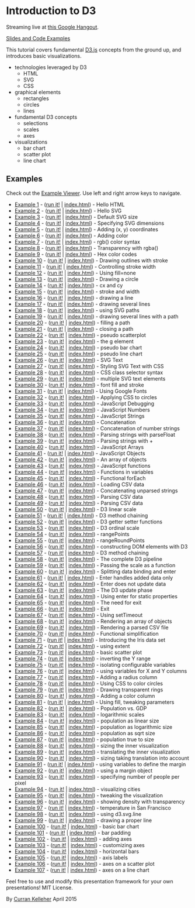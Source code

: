 # Introduction to D3

Streaming live at [this Google Hangout](https://plus.google.com/hangouts/_/g2adpgfm4tkrdvwq3qgcbanmfaa).

[Slides and Code Examples](http://curran.github.io/screencasts/introToD3/examples/viewer/#/)

This tutorial covers fundamental [D3.js](http://d3js.org/) concepts from the ground up, and introduces basic visualizations.

 * technologies leveraged by D3
   * HTML
   * SVG
   * CSS
 * graphical elements
   * rectangles
   * circles
   * lines
 * fundamental D3 concepts
   * selections
   * scales
   * axes
 * visualizations
   * bar chart
   * scatter plot
   * line chart

## Examples

Check out the [Example Viewer](http://curran.github.io/screencasts/introToD3/examples/viewer/#/1). Use left and right arrow keys to navigate.

 * [Example 1](https://github.com/curran/screencasts/tree/gh-pages/introToD3/examples/code/snapshot01) - ([run it!](http://curran.github.io/screencasts/introToD3/examples/code/snapshot01) | [index.html](https://github.com/curran/screencasts/tree/gh-pages/introToD3/examples/code/snapshot01/index.html)) - Hello HTML
 * [Example 2](https://github.com/curran/screencasts/tree/gh-pages/introToD3/examples/code/snapshot02) - ([run it!](http://curran.github.io/screencasts/introToD3/examples/code/snapshot02) | [index.html](https://github.com/curran/screencasts/tree/gh-pages/introToD3/examples/code/snapshot02/index.html)) - Hello SVG
 * [Example 3](https://github.com/curran/screencasts/tree/gh-pages/introToD3/examples/code/snapshot03) - ([run it!](http://curran.github.io/screencasts/introToD3/examples/code/snapshot03) | [index.html](https://github.com/curran/screencasts/tree/gh-pages/introToD3/examples/code/snapshot03/index.html)) - Default SVG size
 * [Example 4](https://github.com/curran/screencasts/tree/gh-pages/introToD3/examples/code/snapshot04) - ([run it!](http://curran.github.io/screencasts/introToD3/examples/code/snapshot04) | [index.html](https://github.com/curran/screencasts/tree/gh-pages/introToD3/examples/code/snapshot04/index.html)) - Specifying SVG dimensions
 * [Example 5](https://github.com/curran/screencasts/tree/gh-pages/introToD3/examples/code/snapshot05) - ([run it!](http://curran.github.io/screencasts/introToD3/examples/code/snapshot05) | [index.html](https://github.com/curran/screencasts/tree/gh-pages/introToD3/examples/code/snapshot05/index.html)) - Adding (x, y) coordinates
 * [Example 6](https://github.com/curran/screencasts/tree/gh-pages/introToD3/examples/code/snapshot06) - ([run it!](http://curran.github.io/screencasts/introToD3/examples/code/snapshot06) | [index.html](https://github.com/curran/screencasts/tree/gh-pages/introToD3/examples/code/snapshot06/index.html)) - Adding color
 * [Example 7](https://github.com/curran/screencasts/tree/gh-pages/introToD3/examples/code/snapshot07) - ([run it!](http://curran.github.io/screencasts/introToD3/examples/code/snapshot07) | [index.html](https://github.com/curran/screencasts/tree/gh-pages/introToD3/examples/code/snapshot07/index.html)) - rgb() color syntax
 * [Example 8](https://github.com/curran/screencasts/tree/gh-pages/introToD3/examples/code/snapshot08) - ([run it!](http://curran.github.io/screencasts/introToD3/examples/code/snapshot08) | [index.html](https://github.com/curran/screencasts/tree/gh-pages/introToD3/examples/code/snapshot08/index.html)) - Transparency with rgba()
 * [Example 9](https://github.com/curran/screencasts/tree/gh-pages/introToD3/examples/code/snapshot09) - ([run it!](http://curran.github.io/screencasts/introToD3/examples/code/snapshot09) | [index.html](https://github.com/curran/screencasts/tree/gh-pages/introToD3/examples/code/snapshot09/index.html)) - Hex color codes
 * [Example 10](https://github.com/curran/screencasts/tree/gh-pages/introToD3/examples/code/snapshot10) - ([run it!](http://curran.github.io/screencasts/introToD3/examples/code/snapshot10) | [index.html](https://github.com/curran/screencasts/tree/gh-pages/introToD3/examples/code/snapshot10/index.html)) - Drawing outlines with stroke
 * [Example 11](https://github.com/curran/screencasts/tree/gh-pages/introToD3/examples/code/snapshot11) - ([run it!](http://curran.github.io/screencasts/introToD3/examples/code/snapshot11) | [index.html](https://github.com/curran/screencasts/tree/gh-pages/introToD3/examples/code/snapshot11/index.html)) - Controlling stroke width
 * [Example 12](https://github.com/curran/screencasts/tree/gh-pages/introToD3/examples/code/snapshot12) - ([run it!](http://curran.github.io/screencasts/introToD3/examples/code/snapshot12) | [index.html](https://github.com/curran/screencasts/tree/gh-pages/introToD3/examples/code/snapshot12/index.html)) - Using fill=none
 * [Example 13](https://github.com/curran/screencasts/tree/gh-pages/introToD3/examples/code/snapshot13) - ([run it!](http://curran.github.io/screencasts/introToD3/examples/code/snapshot13) | [index.html](https://github.com/curran/screencasts/tree/gh-pages/introToD3/examples/code/snapshot13/index.html)) - Drawing a circle
 * [Example 14](https://github.com/curran/screencasts/tree/gh-pages/introToD3/examples/code/snapshot14) - ([run it!](http://curran.github.io/screencasts/introToD3/examples/code/snapshot14) | [index.html](https://github.com/curran/screencasts/tree/gh-pages/introToD3/examples/code/snapshot14/index.html)) - cx and cy
 * [Example 15](https://github.com/curran/screencasts/tree/gh-pages/introToD3/examples/code/snapshot15) - ([run it!](http://curran.github.io/screencasts/introToD3/examples/code/snapshot15) | [index.html](https://github.com/curran/screencasts/tree/gh-pages/introToD3/examples/code/snapshot15/index.html)) - stroke and width
 * [Example 16](https://github.com/curran/screencasts/tree/gh-pages/introToD3/examples/code/snapshot16) - ([run it!](http://curran.github.io/screencasts/introToD3/examples/code/snapshot16) | [index.html](https://github.com/curran/screencasts/tree/gh-pages/introToD3/examples/code/snapshot16/index.html)) - drawing a line
 * [Example 17](https://github.com/curran/screencasts/tree/gh-pages/introToD3/examples/code/snapshot17) - ([run it!](http://curran.github.io/screencasts/introToD3/examples/code/snapshot17) | [index.html](https://github.com/curran/screencasts/tree/gh-pages/introToD3/examples/code/snapshot17/index.html)) - drawing several lines
 * [Example 18](https://github.com/curran/screencasts/tree/gh-pages/introToD3/examples/code/snapshot18) - ([run it!](http://curran.github.io/screencasts/introToD3/examples/code/snapshot18) | [index.html](https://github.com/curran/screencasts/tree/gh-pages/introToD3/examples/code/snapshot18/index.html)) - using SVG paths
 * [Example 19](https://github.com/curran/screencasts/tree/gh-pages/introToD3/examples/code/snapshot19) - ([run it!](http://curran.github.io/screencasts/introToD3/examples/code/snapshot19) | [index.html](https://github.com/curran/screencasts/tree/gh-pages/introToD3/examples/code/snapshot19/index.html)) - drawing several lines with a path
 * [Example 20](https://github.com/curran/screencasts/tree/gh-pages/introToD3/examples/code/snapshot20) - ([run it!](http://curran.github.io/screencasts/introToD3/examples/code/snapshot20) | [index.html](https://github.com/curran/screencasts/tree/gh-pages/introToD3/examples/code/snapshot20/index.html)) - filling a path
 * [Example 21](https://github.com/curran/screencasts/tree/gh-pages/introToD3/examples/code/snapshot21) - ([run it!](http://curran.github.io/screencasts/introToD3/examples/code/snapshot21) | [index.html](https://github.com/curran/screencasts/tree/gh-pages/introToD3/examples/code/snapshot21/index.html)) - closing a path
 * [Example 22](https://github.com/curran/screencasts/tree/gh-pages/introToD3/examples/code/snapshot22) - ([run it!](http://curran.github.io/screencasts/introToD3/examples/code/snapshot22) | [index.html](https://github.com/curran/screencasts/tree/gh-pages/introToD3/examples/code/snapshot22/index.html)) - pseudo scatterplot
 * [Example 23](https://github.com/curran/screencasts/tree/gh-pages/introToD3/examples/code/snapshot23) - ([run it!](http://curran.github.io/screencasts/introToD3/examples/code/snapshot23) | [index.html](https://github.com/curran/screencasts/tree/gh-pages/introToD3/examples/code/snapshot23/index.html)) - the g element
 * [Example 24](https://github.com/curran/screencasts/tree/gh-pages/introToD3/examples/code/snapshot24) - ([run it!](http://curran.github.io/screencasts/introToD3/examples/code/snapshot24) | [index.html](https://github.com/curran/screencasts/tree/gh-pages/introToD3/examples/code/snapshot24/index.html)) - pseudo bar chart
 * [Example 25](https://github.com/curran/screencasts/tree/gh-pages/introToD3/examples/code/snapshot25) - ([run it!](http://curran.github.io/screencasts/introToD3/examples/code/snapshot25) | [index.html](https://github.com/curran/screencasts/tree/gh-pages/introToD3/examples/code/snapshot25/index.html)) - pseudo line chart
 * [Example 26](https://github.com/curran/screencasts/tree/gh-pages/introToD3/examples/code/snapshot26) - ([run it!](http://curran.github.io/screencasts/introToD3/examples/code/snapshot26) | [index.html](https://github.com/curran/screencasts/tree/gh-pages/introToD3/examples/code/snapshot26/index.html)) - SVG Text
 * [Example 27](https://github.com/curran/screencasts/tree/gh-pages/introToD3/examples/code/snapshot27) - ([run it!](http://curran.github.io/screencasts/introToD3/examples/code/snapshot27) | [index.html](https://github.com/curran/screencasts/tree/gh-pages/introToD3/examples/code/snapshot27/index.html)) - Styling SVG Text with CSS
 * [Example 28](https://github.com/curran/screencasts/tree/gh-pages/introToD3/examples/code/snapshot28) - ([run it!](http://curran.github.io/screencasts/introToD3/examples/code/snapshot28) | [index.html](https://github.com/curran/screencasts/tree/gh-pages/introToD3/examples/code/snapshot28/index.html)) - CSS class selector syntax
 * [Example 29](https://github.com/curran/screencasts/tree/gh-pages/introToD3/examples/code/snapshot29) - ([run it!](http://curran.github.io/screencasts/introToD3/examples/code/snapshot29) | [index.html](https://github.com/curran/screencasts/tree/gh-pages/introToD3/examples/code/snapshot29/index.html)) - multiple SVG text elements
 * [Example 30](https://github.com/curran/screencasts/tree/gh-pages/introToD3/examples/code/snapshot30) - ([run it!](http://curran.github.io/screencasts/introToD3/examples/code/snapshot30) | [index.html](https://github.com/curran/screencasts/tree/gh-pages/introToD3/examples/code/snapshot30/index.html)) - font fill and stroke
 * [Example 31](https://github.com/curran/screencasts/tree/gh-pages/introToD3/examples/code/snapshot31) - ([run it!](http://curran.github.io/screencasts/introToD3/examples/code/snapshot31) | [index.html](https://github.com/curran/screencasts/tree/gh-pages/introToD3/examples/code/snapshot31/index.html)) - Using Google Fonts
 * [Example 32](https://github.com/curran/screencasts/tree/gh-pages/introToD3/examples/code/snapshot32) - ([run it!](http://curran.github.io/screencasts/introToD3/examples/code/snapshot32) | [index.html](https://github.com/curran/screencasts/tree/gh-pages/introToD3/examples/code/snapshot32/index.html)) - Applying CSS to circles
 * [Example 33](https://github.com/curran/screencasts/tree/gh-pages/introToD3/examples/code/snapshot33) - ([run it!](http://curran.github.io/screencasts/introToD3/examples/code/snapshot33) | [index.html](https://github.com/curran/screencasts/tree/gh-pages/introToD3/examples/code/snapshot33/index.html)) - JavaScript Debugging
 * [Example 34](https://github.com/curran/screencasts/tree/gh-pages/introToD3/examples/code/snapshot34) - ([run it!](http://curran.github.io/screencasts/introToD3/examples/code/snapshot34) | [index.html](https://github.com/curran/screencasts/tree/gh-pages/introToD3/examples/code/snapshot34/index.html)) - JavaScript Numbers
 * [Example 35](https://github.com/curran/screencasts/tree/gh-pages/introToD3/examples/code/snapshot35) - ([run it!](http://curran.github.io/screencasts/introToD3/examples/code/snapshot35) | [index.html](https://github.com/curran/screencasts/tree/gh-pages/introToD3/examples/code/snapshot35/index.html)) - JavaScript Strings
 * [Example 36](https://github.com/curran/screencasts/tree/gh-pages/introToD3/examples/code/snapshot36) - ([run it!](http://curran.github.io/screencasts/introToD3/examples/code/snapshot36) | [index.html](https://github.com/curran/screencasts/tree/gh-pages/introToD3/examples/code/snapshot36/index.html)) - Concatenation
 * [Example 37](https://github.com/curran/screencasts/tree/gh-pages/introToD3/examples/code/snapshot37) - ([run it!](http://curran.github.io/screencasts/introToD3/examples/code/snapshot37) | [index.html](https://github.com/curran/screencasts/tree/gh-pages/introToD3/examples/code/snapshot37/index.html)) - Concatenation of number strings
 * [Example 38](https://github.com/curran/screencasts/tree/gh-pages/introToD3/examples/code/snapshot38) - ([run it!](http://curran.github.io/screencasts/introToD3/examples/code/snapshot38) | [index.html](https://github.com/curran/screencasts/tree/gh-pages/introToD3/examples/code/snapshot38/index.html)) - Parsing strings with parseFloat
 * [Example 39](https://github.com/curran/screencasts/tree/gh-pages/introToD3/examples/code/snapshot39) - ([run it!](http://curran.github.io/screencasts/introToD3/examples/code/snapshot39) | [index.html](https://github.com/curran/screencasts/tree/gh-pages/introToD3/examples/code/snapshot39/index.html)) - Parsing strings with +
 * [Example 40](https://github.com/curran/screencasts/tree/gh-pages/introToD3/examples/code/snapshot40) - ([run it!](http://curran.github.io/screencasts/introToD3/examples/code/snapshot40) | [index.html](https://github.com/curran/screencasts/tree/gh-pages/introToD3/examples/code/snapshot40/index.html)) - JavaScript Arrays
 * [Example 41](https://github.com/curran/screencasts/tree/gh-pages/introToD3/examples/code/snapshot41) - ([run it!](http://curran.github.io/screencasts/introToD3/examples/code/snapshot41) | [index.html](https://github.com/curran/screencasts/tree/gh-pages/introToD3/examples/code/snapshot41/index.html)) - JavaScript Objects
 * [Example 42](https://github.com/curran/screencasts/tree/gh-pages/introToD3/examples/code/snapshot42) - ([run it!](http://curran.github.io/screencasts/introToD3/examples/code/snapshot42) | [index.html](https://github.com/curran/screencasts/tree/gh-pages/introToD3/examples/code/snapshot42/index.html)) - An array of objects
 * [Example 43](https://github.com/curran/screencasts/tree/gh-pages/introToD3/examples/code/snapshot43) - ([run it!](http://curran.github.io/screencasts/introToD3/examples/code/snapshot43) | [index.html](https://github.com/curran/screencasts/tree/gh-pages/introToD3/examples/code/snapshot43/index.html)) - JavaScript functions
 * [Example 44](https://github.com/curran/screencasts/tree/gh-pages/introToD3/examples/code/snapshot44) - ([run it!](http://curran.github.io/screencasts/introToD3/examples/code/snapshot44) | [index.html](https://github.com/curran/screencasts/tree/gh-pages/introToD3/examples/code/snapshot44/index.html)) - Functions in variables
 * [Example 45](https://github.com/curran/screencasts/tree/gh-pages/introToD3/examples/code/snapshot45) - ([run it!](http://curran.github.io/screencasts/introToD3/examples/code/snapshot45) | [index.html](https://github.com/curran/screencasts/tree/gh-pages/introToD3/examples/code/snapshot45/index.html)) - Functional forEach
 * [Example 46](https://github.com/curran/screencasts/tree/gh-pages/introToD3/examples/code/snapshot46) - ([run it!](http://curran.github.io/screencasts/introToD3/examples/code/snapshot46) | [index.html](https://github.com/curran/screencasts/tree/gh-pages/introToD3/examples/code/snapshot46/index.html)) - Loading CSV data
 * [Example 47](https://github.com/curran/screencasts/tree/gh-pages/introToD3/examples/code/snapshot47) - ([run it!](http://curran.github.io/screencasts/introToD3/examples/code/snapshot47) | [index.html](https://github.com/curran/screencasts/tree/gh-pages/introToD3/examples/code/snapshot47/index.html)) - Concatenating unparsed strings
 * [Example 48](https://github.com/curran/screencasts/tree/gh-pages/introToD3/examples/code/snapshot48) - ([run it!](http://curran.github.io/screencasts/introToD3/examples/code/snapshot48) | [index.html](https://github.com/curran/screencasts/tree/gh-pages/introToD3/examples/code/snapshot48/index.html)) - Parsing CSV data
 * [Example 49](https://github.com/curran/screencasts/tree/gh-pages/introToD3/examples/code/snapshot49) - ([run it!](http://curran.github.io/screencasts/introToD3/examples/code/snapshot49) | [index.html](https://github.com/curran/screencasts/tree/gh-pages/introToD3/examples/code/snapshot49/index.html)) - Parsing CSV data
 * [Example 50](https://github.com/curran/screencasts/tree/gh-pages/introToD3/examples/code/snapshot50) - ([run it!](http://curran.github.io/screencasts/introToD3/examples/code/snapshot50) | [index.html](https://github.com/curran/screencasts/tree/gh-pages/introToD3/examples/code/snapshot50/index.html)) - D3 linear scale
 * [Example 51](https://github.com/curran/screencasts/tree/gh-pages/introToD3/examples/code/snapshot51) - ([run it!](http://curran.github.io/screencasts/introToD3/examples/code/snapshot51) | [index.html](https://github.com/curran/screencasts/tree/gh-pages/introToD3/examples/code/snapshot51/index.html)) - D3 method chaining
 * [Example 52](https://github.com/curran/screencasts/tree/gh-pages/introToD3/examples/code/snapshot52) - ([run it!](http://curran.github.io/screencasts/introToD3/examples/code/snapshot52) | [index.html](https://github.com/curran/screencasts/tree/gh-pages/introToD3/examples/code/snapshot52/index.html)) - D3 getter setter functions
 * [Example 53](https://github.com/curran/screencasts/tree/gh-pages/introToD3/examples/code/snapshot53) - ([run it!](http://curran.github.io/screencasts/introToD3/examples/code/snapshot53) | [index.html](https://github.com/curran/screencasts/tree/gh-pages/introToD3/examples/code/snapshot53/index.html)) - D3 ordinal scale
 * [Example 54](https://github.com/curran/screencasts/tree/gh-pages/introToD3/examples/code/snapshot54) - ([run it!](http://curran.github.io/screencasts/introToD3/examples/code/snapshot54) | [index.html](https://github.com/curran/screencasts/tree/gh-pages/introToD3/examples/code/snapshot54/index.html)) - rangePoints
 * [Example 55](https://github.com/curran/screencasts/tree/gh-pages/introToD3/examples/code/snapshot55) - ([run it!](http://curran.github.io/screencasts/introToD3/examples/code/snapshot55) | [index.html](https://github.com/curran/screencasts/tree/gh-pages/introToD3/examples/code/snapshot55/index.html)) - rangeRoundPoints
 * [Example 56](https://github.com/curran/screencasts/tree/gh-pages/introToD3/examples/code/snapshot56) - ([run it!](http://curran.github.io/screencasts/introToD3/examples/code/snapshot56) | [index.html](https://github.com/curran/screencasts/tree/gh-pages/introToD3/examples/code/snapshot56/index.html)) - constructing DOM elements with D3
 * [Example 57](https://github.com/curran/screencasts/tree/gh-pages/introToD3/examples/code/snapshot57) - ([run it!](http://curran.github.io/screencasts/introToD3/examples/code/snapshot57) | [index.html](https://github.com/curran/screencasts/tree/gh-pages/introToD3/examples/code/snapshot57/index.html)) - D3 method chaining
 * [Example 58](https://github.com/curran/screencasts/tree/gh-pages/introToD3/examples/code/snapshot58) - ([run it!](http://curran.github.io/screencasts/introToD3/examples/code/snapshot58) | [index.html](https://github.com/curran/screencasts/tree/gh-pages/introToD3/examples/code/snapshot58/index.html)) - The complete D3 pipeline
 * [Example 59](https://github.com/curran/screencasts/tree/gh-pages/introToD3/examples/code/snapshot59) - ([run it!](http://curran.github.io/screencasts/introToD3/examples/code/snapshot59) | [index.html](https://github.com/curran/screencasts/tree/gh-pages/introToD3/examples/code/snapshot59/index.html)) - Passing the scale as a function
 * [Example 60](https://github.com/curran/screencasts/tree/gh-pages/introToD3/examples/code/snapshot60) - ([run it!](http://curran.github.io/screencasts/introToD3/examples/code/snapshot60) | [index.html](https://github.com/curran/screencasts/tree/gh-pages/introToD3/examples/code/snapshot60/index.html)) - Splitting data binding and enter
 * [Example 61](https://github.com/curran/screencasts/tree/gh-pages/introToD3/examples/code/snapshot61) - ([run it!](http://curran.github.io/screencasts/introToD3/examples/code/snapshot61) | [index.html](https://github.com/curran/screencasts/tree/gh-pages/introToD3/examples/code/snapshot61/index.html)) - Enter handles added data only
 * [Example 62](https://github.com/curran/screencasts/tree/gh-pages/introToD3/examples/code/snapshot62) - ([run it!](http://curran.github.io/screencasts/introToD3/examples/code/snapshot62) | [index.html](https://github.com/curran/screencasts/tree/gh-pages/introToD3/examples/code/snapshot62/index.html)) - Enter does not update data
 * [Example 63](https://github.com/curran/screencasts/tree/gh-pages/introToD3/examples/code/snapshot63) - ([run it!](http://curran.github.io/screencasts/introToD3/examples/code/snapshot63) | [index.html](https://github.com/curran/screencasts/tree/gh-pages/introToD3/examples/code/snapshot63/index.html)) - The D3 update phase
 * [Example 64](https://github.com/curran/screencasts/tree/gh-pages/introToD3/examples/code/snapshot64) - ([run it!](http://curran.github.io/screencasts/introToD3/examples/code/snapshot64) | [index.html](https://github.com/curran/screencasts/tree/gh-pages/introToD3/examples/code/snapshot64/index.html)) - Using enter for static properties
 * [Example 65](https://github.com/curran/screencasts/tree/gh-pages/introToD3/examples/code/snapshot65) - ([run it!](http://curran.github.io/screencasts/introToD3/examples/code/snapshot65) | [index.html](https://github.com/curran/screencasts/tree/gh-pages/introToD3/examples/code/snapshot65/index.html)) - The need for exit
 * [Example 66](https://github.com/curran/screencasts/tree/gh-pages/introToD3/examples/code/snapshot66) - ([run it!](http://curran.github.io/screencasts/introToD3/examples/code/snapshot66) | [index.html](https://github.com/curran/screencasts/tree/gh-pages/introToD3/examples/code/snapshot66/index.html)) - Exit
 * [Example 67](https://github.com/curran/screencasts/tree/gh-pages/introToD3/examples/code/snapshot67) - ([run it!](http://curran.github.io/screencasts/introToD3/examples/code/snapshot67) | [index.html](https://github.com/curran/screencasts/tree/gh-pages/introToD3/examples/code/snapshot67/index.html)) - Using setTimeout
 * [Example 68](https://github.com/curran/screencasts/tree/gh-pages/introToD3/examples/code/snapshot68) - ([run it!](http://curran.github.io/screencasts/introToD3/examples/code/snapshot68) | [index.html](https://github.com/curran/screencasts/tree/gh-pages/introToD3/examples/code/snapshot68/index.html)) - Rendering an array of objects
 * [Example 69](https://github.com/curran/screencasts/tree/gh-pages/introToD3/examples/code/snapshot69) - ([run it!](http://curran.github.io/screencasts/introToD3/examples/code/snapshot69) | [index.html](https://github.com/curran/screencasts/tree/gh-pages/introToD3/examples/code/snapshot69/index.html)) - Rendering a parsed CSV file
 * [Example 70](https://github.com/curran/screencasts/tree/gh-pages/introToD3/examples/code/snapshot70) - ([run it!](http://curran.github.io/screencasts/introToD3/examples/code/snapshot70) | [index.html](https://github.com/curran/screencasts/tree/gh-pages/introToD3/examples/code/snapshot70/index.html)) - Functional simplification
 * [Example 71](https://github.com/curran/screencasts/tree/gh-pages/introToD3/examples/code/snapshot71) - ([run it!](http://curran.github.io/screencasts/introToD3/examples/code/snapshot71) | [index.html](https://github.com/curran/screencasts/tree/gh-pages/introToD3/examples/code/snapshot71/index.html)) - Introducing the Iris data set
 * [Example 72](https://github.com/curran/screencasts/tree/gh-pages/introToD3/examples/code/snapshot72) - ([run it!](http://curran.github.io/screencasts/introToD3/examples/code/snapshot72) | [index.html](https://github.com/curran/screencasts/tree/gh-pages/introToD3/examples/code/snapshot72/index.html)) - using extent
 * [Example 73](https://github.com/curran/screencasts/tree/gh-pages/introToD3/examples/code/snapshot73) - ([run it!](http://curran.github.io/screencasts/introToD3/examples/code/snapshot73) | [index.html](https://github.com/curran/screencasts/tree/gh-pages/introToD3/examples/code/snapshot73/index.html)) - basic scatter plot
 * [Example 74](https://github.com/curran/screencasts/tree/gh-pages/introToD3/examples/code/snapshot74) - ([run it!](http://curran.github.io/screencasts/introToD3/examples/code/snapshot74) | [index.html](https://github.com/curran/screencasts/tree/gh-pages/introToD3/examples/code/snapshot74/index.html)) - inverting the Y range
 * [Example 75](https://github.com/curran/screencasts/tree/gh-pages/introToD3/examples/code/snapshot75) - ([run it!](http://curran.github.io/screencasts/introToD3/examples/code/snapshot75) | [index.html](https://github.com/curran/screencasts/tree/gh-pages/introToD3/examples/code/snapshot75/index.html)) - isolating configurable variables
 * [Example 76](https://github.com/curran/screencasts/tree/gh-pages/introToD3/examples/code/snapshot76) - ([run it!](http://curran.github.io/screencasts/introToD3/examples/code/snapshot76) | [index.html](https://github.com/curran/screencasts/tree/gh-pages/introToD3/examples/code/snapshot76/index.html)) - using variables for X and Y columns
 * [Example 77](https://github.com/curran/screencasts/tree/gh-pages/introToD3/examples/code/snapshot77) - ([run it!](http://curran.github.io/screencasts/introToD3/examples/code/snapshot77) | [index.html](https://github.com/curran/screencasts/tree/gh-pages/introToD3/examples/code/snapshot77/index.html)) - Adding a radius column
 * [Example 78](https://github.com/curran/screencasts/tree/gh-pages/introToD3/examples/code/snapshot78) - ([run it!](http://curran.github.io/screencasts/introToD3/examples/code/snapshot78) | [index.html](https://github.com/curran/screencasts/tree/gh-pages/introToD3/examples/code/snapshot78/index.html)) - Using CSS to color circles
 * [Example 79](https://github.com/curran/screencasts/tree/gh-pages/introToD3/examples/code/snapshot79) - ([run it!](http://curran.github.io/screencasts/introToD3/examples/code/snapshot79) | [index.html](https://github.com/curran/screencasts/tree/gh-pages/introToD3/examples/code/snapshot79/index.html)) - Drawing transparent rings
 * [Example 80](https://github.com/curran/screencasts/tree/gh-pages/introToD3/examples/code/snapshot80) - ([run it!](http://curran.github.io/screencasts/introToD3/examples/code/snapshot80) | [index.html](https://github.com/curran/screencasts/tree/gh-pages/introToD3/examples/code/snapshot80/index.html)) - Adding a color column
 * [Example 81](https://github.com/curran/screencasts/tree/gh-pages/introToD3/examples/code/snapshot81) - ([run it!](http://curran.github.io/screencasts/introToD3/examples/code/snapshot81) | [index.html](https://github.com/curran/screencasts/tree/gh-pages/introToD3/examples/code/snapshot81/index.html)) - Using fill, tweaking parameters
 * [Example 82](https://github.com/curran/screencasts/tree/gh-pages/introToD3/examples/code/snapshot82) - ([run it!](http://curran.github.io/screencasts/introToD3/examples/code/snapshot82) | [index.html](https://github.com/curran/screencasts/tree/gh-pages/introToD3/examples/code/snapshot82/index.html)) - Population vs. GDP
 * [Example 83](https://github.com/curran/screencasts/tree/gh-pages/introToD3/examples/code/snapshot83) - ([run it!](http://curran.github.io/screencasts/introToD3/examples/code/snapshot83) | [index.html](https://github.com/curran/screencasts/tree/gh-pages/introToD3/examples/code/snapshot83/index.html)) - logarithmic scales
 * [Example 84](https://github.com/curran/screencasts/tree/gh-pages/introToD3/examples/code/snapshot84) - ([run it!](http://curran.github.io/screencasts/introToD3/examples/code/snapshot84) | [index.html](https://github.com/curran/screencasts/tree/gh-pages/introToD3/examples/code/snapshot84/index.html)) - population as linear size
 * [Example 85](https://github.com/curran/screencasts/tree/gh-pages/introToD3/examples/code/snapshot85) - ([run it!](http://curran.github.io/screencasts/introToD3/examples/code/snapshot85) | [index.html](https://github.com/curran/screencasts/tree/gh-pages/introToD3/examples/code/snapshot85/index.html)) - population as logarithmic size
 * [Example 86](https://github.com/curran/screencasts/tree/gh-pages/introToD3/examples/code/snapshot86) - ([run it!](http://curran.github.io/screencasts/introToD3/examples/code/snapshot86) | [index.html](https://github.com/curran/screencasts/tree/gh-pages/introToD3/examples/code/snapshot86/index.html)) - population as sqrt size
 * [Example 87](https://github.com/curran/screencasts/tree/gh-pages/introToD3/examples/code/snapshot87) - ([run it!](http://curran.github.io/screencasts/introToD3/examples/code/snapshot87) | [index.html](https://github.com/curran/screencasts/tree/gh-pages/introToD3/examples/code/snapshot87/index.html)) - population true to size
 * [Example 88](https://github.com/curran/screencasts/tree/gh-pages/introToD3/examples/code/snapshot88) - ([run it!](http://curran.github.io/screencasts/introToD3/examples/code/snapshot88) | [index.html](https://github.com/curran/screencasts/tree/gh-pages/introToD3/examples/code/snapshot88/index.html)) - sizing the inner visualization
 * [Example 89](https://github.com/curran/screencasts/tree/gh-pages/introToD3/examples/code/snapshot89) - ([run it!](http://curran.github.io/screencasts/introToD3/examples/code/snapshot89) | [index.html](https://github.com/curran/screencasts/tree/gh-pages/introToD3/examples/code/snapshot89/index.html)) - translating the inner visualization
 * [Example 90](https://github.com/curran/screencasts/tree/gh-pages/introToD3/examples/code/snapshot90) - ([run it!](http://curran.github.io/screencasts/introToD3/examples/code/snapshot90) | [index.html](https://github.com/curran/screencasts/tree/gh-pages/introToD3/examples/code/snapshot90/index.html)) - sizing taking translation into account
 * [Example 91](https://github.com/curran/screencasts/tree/gh-pages/introToD3/examples/code/snapshot91) - ([run it!](http://curran.github.io/screencasts/introToD3/examples/code/snapshot91) | [index.html](https://github.com/curran/screencasts/tree/gh-pages/introToD3/examples/code/snapshot91/index.html)) - using variables to define the margin
 * [Example 92](https://github.com/curran/screencasts/tree/gh-pages/introToD3/examples/code/snapshot92) - ([run it!](http://curran.github.io/screencasts/introToD3/examples/code/snapshot92) | [index.html](https://github.com/curran/screencasts/tree/gh-pages/introToD3/examples/code/snapshot92/index.html)) - using a margin object
 * [Example 93](https://github.com/curran/screencasts/tree/gh-pages/introToD3/examples/code/snapshot93) - ([run it!](http://curran.github.io/screencasts/introToD3/examples/code/snapshot93) | [index.html](https://github.com/curran/screencasts/tree/gh-pages/introToD3/examples/code/snapshot93/index.html)) - specifying number of people per pixel
 * [Example 94](https://github.com/curran/screencasts/tree/gh-pages/introToD3/examples/code/snapshot94) - ([run it!](http://curran.github.io/screencasts/introToD3/examples/code/snapshot94) | [index.html](https://github.com/curran/screencasts/tree/gh-pages/introToD3/examples/code/snapshot94/index.html)) - visualizing cities
 * [Example 95](https://github.com/curran/screencasts/tree/gh-pages/introToD3/examples/code/snapshot95) - ([run it!](http://curran.github.io/screencasts/introToD3/examples/code/snapshot95) | [index.html](https://github.com/curran/screencasts/tree/gh-pages/introToD3/examples/code/snapshot95/index.html)) - tweaking the visualization
 * [Example 96](https://github.com/curran/screencasts/tree/gh-pages/introToD3/examples/code/snapshot96) - ([run it!](http://curran.github.io/screencasts/introToD3/examples/code/snapshot96) | [index.html](https://github.com/curran/screencasts/tree/gh-pages/introToD3/examples/code/snapshot96/index.html)) - showing density with transparency
 * [Example 97](https://github.com/curran/screencasts/tree/gh-pages/introToD3/examples/code/snapshot97) - ([run it!](http://curran.github.io/screencasts/introToD3/examples/code/snapshot97) | [index.html](https://github.com/curran/screencasts/tree/gh-pages/introToD3/examples/code/snapshot97/index.html)) - temperature in San Francisco
 * [Example 98](https://github.com/curran/screencasts/tree/gh-pages/introToD3/examples/code/snapshot98) - ([run it!](http://curran.github.io/screencasts/introToD3/examples/code/snapshot98) | [index.html](https://github.com/curran/screencasts/tree/gh-pages/introToD3/examples/code/snapshot98/index.html)) - using d3.svg.line
 * [Example 99](https://github.com/curran/screencasts/tree/gh-pages/introToD3/examples/code/snapshot99) - ([run it!](http://curran.github.io/screencasts/introToD3/examples/code/snapshot99) | [index.html](https://github.com/curran/screencasts/tree/gh-pages/introToD3/examples/code/snapshot99/index.html)) - drawing a proper line
 * [Example 100](https://github.com/curran/screencasts/tree/gh-pages/introToD3/examples/code/snapshot100) - ([run it!](http://curran.github.io/screencasts/introToD3/examples/code/snapshot100) | [index.html](https://github.com/curran/screencasts/tree/gh-pages/introToD3/examples/code/snapshot100/index.html)) - basic bar chart
 * [Example 101](https://github.com/curran/screencasts/tree/gh-pages/introToD3/examples/code/snapshot101) - ([run it!](http://curran.github.io/screencasts/introToD3/examples/code/snapshot101) | [index.html](https://github.com/curran/screencasts/tree/gh-pages/introToD3/examples/code/snapshot101/index.html)) - bar padding
 * [Example 102](https://github.com/curran/screencasts/tree/gh-pages/introToD3/examples/code/snapshot102) - ([run it!](http://curran.github.io/screencasts/introToD3/examples/code/snapshot102) | [index.html](https://github.com/curran/screencasts/tree/gh-pages/introToD3/examples/code/snapshot102/index.html)) - adding axes
 * [Example 103](https://github.com/curran/screencasts/tree/gh-pages/introToD3/examples/code/snapshot103) - ([run it!](http://curran.github.io/screencasts/introToD3/examples/code/snapshot103) | [index.html](https://github.com/curran/screencasts/tree/gh-pages/introToD3/examples/code/snapshot103/index.html)) - customizing axes
 * [Example 104](https://github.com/curran/screencasts/tree/gh-pages/introToD3/examples/code/snapshot104) - ([run it!](http://curran.github.io/screencasts/introToD3/examples/code/snapshot104) | [index.html](https://github.com/curran/screencasts/tree/gh-pages/introToD3/examples/code/snapshot104/index.html)) - horizontal bars
 * [Example 105](https://github.com/curran/screencasts/tree/gh-pages/introToD3/examples/code/snapshot105) - ([run it!](http://curran.github.io/screencasts/introToD3/examples/code/snapshot105) | [index.html](https://github.com/curran/screencasts/tree/gh-pages/introToD3/examples/code/snapshot105/index.html)) - axis labels
 * [Example 106](https://github.com/curran/screencasts/tree/gh-pages/introToD3/examples/code/snapshot106) - ([run it!](http://curran.github.io/screencasts/introToD3/examples/code/snapshot106) | [index.html](https://github.com/curran/screencasts/tree/gh-pages/introToD3/examples/code/snapshot106/index.html)) - axes on a scatter plot
 * [Example 107](https://github.com/curran/screencasts/tree/gh-pages/introToD3/examples/code/snapshot107) - ([run it!](http://curran.github.io/screencasts/introToD3/examples/code/snapshot107) | [index.html](https://github.com/curran/screencasts/tree/gh-pages/introToD3/examples/code/snapshot107/index.html)) - axes on a line chart

Feel free to use and modify this presentation framework for your own presentations! MIT License.

By [Curran Kelleher](https://github.com/curran/portfolio) April 2015
